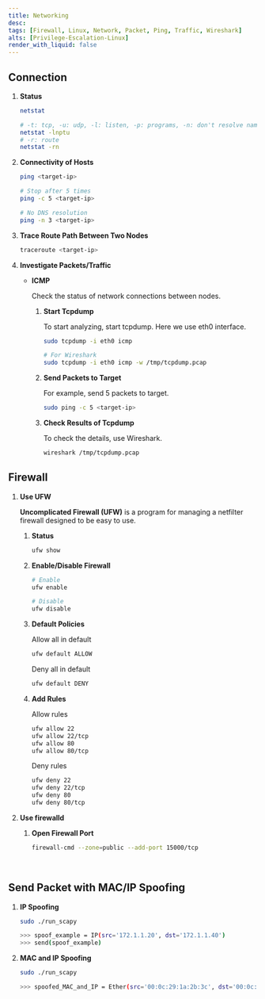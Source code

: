 ```yaml
---
title: Networking
desc:
tags: [Firewall, Linux, Network, Packet, Ping, Traffic, Wireshark]
alts: [Privilege-Escalation-Linux]
render_with_liquid: false
---
```


## Connection

1. **Status**

    ```sh
    netstat

    # -t: tcp, -u: udp, -l: listen, -p: programs, -n: don't resolve names
    netstat -lnptu
    # -r: route
    netstat -rn
    ```

2. **Connectivity of Hosts**

    ```sh
    ping <target-ip>

    # Stop after 5 times
    ping -c 5 <target-ip>

    # No DNS resolution
    ping -n 3 <target-ip>
    ```

3. **Trace Route Path Between Two Nodes**

    ```sh
    traceroute <target-ip>
    ```

4. **Investigate Packets/Traffic**

    - **ICMP**

        Check the status of network connections between nodes.

        1. **Start Tcpdump**

            To start analyzing, start tcpdump.  Here we use eth0 interface.

            ```sh
            sudo tcpdump -i eth0 icmp

            # For Wireshark
            sudo tcpdump -i eth0 icmp -w /tmp/tcpdump.pcap
            ```

        2. **Send Packets to Target**

            For example, send 5 packets to target.

            ```sh
            sudo ping -c 5 <target-ip>
            ```

        3. **Check Results of Tcpdump**

            To check the details, use Wireshark.

            ```sh
            wireshark /tmp/tcpdump.pcap
            ```

## Firewall

1. **Use UFW**

    **Uncomplicated Firewall (UFW)** is a program for managing a netfilter firewall designed to be easy to use.

    1. **Status**

        ```sh
        ufw show
        ```

    2. **Enable/Disable Firewall**

        ```sh
        # Enable
        ufw enable

        # Disable
        ufw disable
        ```

    3. **Default Policies**

        Allow all in default

        ```sh
        ufw default ALLOW
        ```

        Deny all in default

        ```sh
        ufw default DENY
        ```

    4. **Add Rules**

        Allow rules

        ```sh
        ufw allow 22
        ufw allow 22/tcp
        ufw allow 80
        ufw allow 80/tcp
        ```

        Deny rules

        ```sh
        ufw deny 22
        ufw deny 22/tcp
        ufw deny 80
        ufw deny 80/tcp
        ```

2. **Use firewalld**

    1. **Open Firewall Port**

        ```sh
        firewall-cmd --zone=public --add-port 15000/tcp
        ```

<br />

## Send Packet with MAC/IP Spoofing

1. **IP Spoofing**

    ```sh
    sudo ./run_scapy

    >>> spoof_example = IP(src='172.1.1.20', dst='172.1.1.40')
    >>> send(spoof_example)
    ```

2. **MAC and IP Spoofing**

    ```sh
    sudo ./run_scapy

    >>> spoofed_MAC_and_IP = Ether(src='00:0c:29:1a:2b:3c', dst='00:0c:29:bd:da:cf', type=0x0800)/IP(src='172.1.1.24', dst='172.1.1.40')
    ```